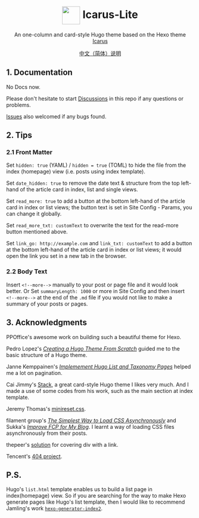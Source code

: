 
# <div align="center"><img align="center" width="48" height="48" src="https://cdn.jsdelivr.net/gh/airinghost/hugo-theme-icarus-lite/static/favicon.png">&nbsp;Icarus-Lite</div>

<p align="center">
	An one-column and card-style Hugo theme based on the Hexo theme<a href="https://github.com/ppoffice/hexo-theme-icarus"> Icarus</a>
</p>
<p align="center">
	<a href="README.zh-CN.md">中文（简体）说明</a>
</p>



## 1. Documentation

No Docs now.

Please don't hesitate to start [Discussions](https://github.com/airinghost/hugo-theme-icarus-lite/discussions) in this repo if any questions or problems.

[Issues](https://github.com/airinghost/hugo-theme-icarus-lite/issues) also welcomed if any bugs found.



## 2. Tips

### 2.1 Front Matter

Set `hidden: true` (YAML) / `hidden = true` (TOML) to hide the file from the index (homepage) view (i.e. posts using index template).

Set `date_hidden: true` to remove the date text & structure from the top left-hand of the article card in index, list and single views.

Set `read_more: true` to add a button at the bottom left-hand of the article card in index or list views; the button text is set in Site Config - Params, you can change it globally.

Set `read_more_txt: customText` to overwrite the text for the read-more button mentioned above.

Set `link_go: http://example.com` and `link_txt: customText` to add a button at the bottom left-hand of the article card in index or list views; it would open the link you set in a new tab in the browser.

### 2.2 Body Text

Insert `<!--more-->` manually to your post or page file and it would look better. Or Set `summaryLength: 1000` or more in Site Config and then insert `<!--more-->` at the end of the `.md` file if you would not like to make a summary of your posts or pages. 



## 3. Acknowledgments

PPOffice's awesome work on building such a beautiful theme for Hexo.

Pedro Lopez's [*Creating a Hugo Theme From Scratch*](https://retrolog.io/blog/creating-a-hugo-theme-from-scratch/) guided me to the basic structure of a Hugo theme.

Janne Kemppainen's [*Implemement Hugo List and Taxonomy Pages*](https://pakstech.com/blog/hugo-list-page/) helped me a lot on pagination.

Cai Jimmy's [Stack](https://github.com/CaiJimmy/hugo-theme-stack), a great card-style Hugo theme I likes very much. And I made a use of some codes from his work, such as the main section at index template.

Jeremy Thomas's [minireset.css](https://github.com/jgthms/minireset.css).

filament group's [*The Simplest Way to Load CSS Asynchronously*](https://www.filamentgroup.com/lab/load-css-simpler/) and Sukka's [*Improve FCP for My Blog*](https://blog.skk.moe/post/improve-fcp-for-my-blog/). I learnt a way of loading CSS files asynchronously from their posts.

thepeer's [solution](https://stackoverflow.com/questions/796087/make-a-div-into-a-link/3494108#3494108) for covering div with a link.

Tencent's [404 project](https://wj.qq.com/s2/9163450/732e/).



## P.S.

Hugo's `list.html` template enables us to build a list page in index(homepage) view. So if you are searching for the way to make Hexo generate pages like Hugo's list template, then I would like to recommend Jamling's work [`hexo-generator-index2`](https://github.com/Jamling/hexo-generator-index2).


